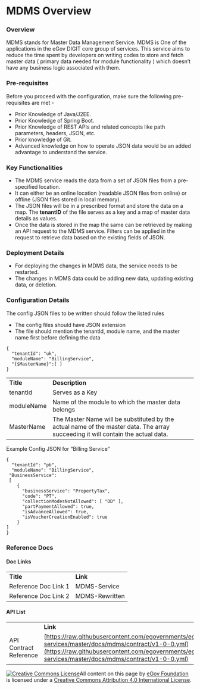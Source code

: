 # MDMS Overview

### Overview

MDMS stands for Master Data Management Service. MDMS is One of the applications in the eGov DIGIT core group of services. This service aims to reduce the time spent by developers on writing codes to store and fetch master data ( primary data needed for module functionality ) which doesn’t have any business logic associated with them.

### Pre-requisites

Before you proceed with the configuration, make sure the following pre-requisites are met -

* Prior Knowledge of Java/J2EE.
* Prior Knowledge of Spring Boot.
* Prior Knowledge of REST APIs and related concepts like path parameters, headers, JSON, etc.
* Prior knowledge of Git.
* Advanced knowledge on how to operate JSON data would be an added advantage to understand the service.

### Key Functionalities

* The MDMS service reads the data from a set of JSON files from a pre-specified location.
* It can either be an online location (readable JSON files from online) or offline (JSON files stored in local memory).
* The JSON files will be in a prescribed format and store the data on a map. The **tenantID** of the file serves as a key and a map of master data details as values.
* Once the data is stored in the map the same can be retrieved by making an API request to the MDMS service. Filters can be applied in the request to retrieve data based on the existing fields of JSON.

### Deployment Details

* For deploying the changes in MDMS data, the service needs to be restarted.
* The changes in MDMS data could be adding new data, updating existing data, or deletion.

### Configuration Details

The config JSON files to be written should follow the listed rules

* The config files should have JSON extension
* The file should mention the tenantId, module name, and the master name first before defining the data

```
{
  "tenantId": "uk",
  "moduleName": "BillingService",
  "{$MasterName}":[ ]
}
```

|            |                                                                                                                                  |
| ---------- | -------------------------------------------------------------------------------------------------------------------------------- |
| **Title**  | **Description**                                                                                                                  |
| tenantId   | Serves as a Key                                                                                                                  |
| moduleName | Name of the module to which the master data belongs                                                                              |
| MasterName | The Master Name will be substituted by the actual name of the master data. The array succeeding it will contain the actual data. |

Example Config JSON for “Billing Service”

```
{
  "tenantId": "pb",
  "moduleName": "BillingService",
 "BusinessService": 
 [
    {
      "businessService": "PropertyTax",
      "code": "PT",
      "collectionModesNotAllowed": [ "DD" ],
      "partPaymentAllowed": true,
      "isAdvanceAllowed": true,
      "isVoucherCreationEnabled": true
    }
]
}
```

### Reference Docs

#### Doc Links

|                      |                |
| -------------------- | -------------- |
| **Title**            | **Link**       |
| Reference Doc Link 1 | MDMS-Service   |
| Reference Doc Link 2 | MDMS-Rewritten |

#### API List

|                        |                                                                                                                                                                                                        |
| ---------------------- | ------------------------------------------------------------------------------------------------------------------------------------------------------------------------------------------------------ |
|                        | **Link**                                                                                                                                                                                               |
| API Contract Reference | [https://raw.githubusercontent.com/egovernments/egov-services/master/docs/mdms/contract/v1-0-0.yml](https://raw.githubusercontent.com/egovernments/egov-services/master/docs/mdms/contract/v1-0-0.yml) |

[![Creative Commons License](https://i.creativecommons.org/l/by/4.0/80x15.png)](http://creativecommons.org/licenses/by/4.0/)All content on this page by [eGov Foundation ](https://egov.org.in)is licensed under a [Creative Commons Attribution 4.0 International License](http://creativecommons.org/licenses/by/4.0/).
